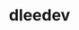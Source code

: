 ---
title: dleedev
github: https://github.com/dleedev
mode: dark
transition: 3s
archetype:
- Game
---